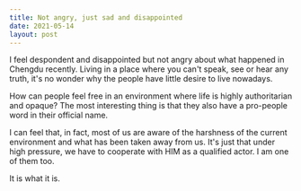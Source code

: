 ```yaml
---
title: Not angry, just sad and disappointed
date: 2021-05-14
layout: post
---
```

I feel despondent and disappointed but not angry about what happened in Chengdu recently. Living in a place where you can't speak, see or hear any truth, it's no wonder why the people have little desire to live nowadays.

How can people feel free in an environment where life is highly authoritarian and opaque? The most interesting thing is that they also have a pro-people word in their official name.

I can feel that, in fact, most of us are aware of the harshness of the current environment and what has been taken away from us. It's just that under high pressure, we have to cooperate with HIM as a qualified actor. I am one of them too.

It is what it is.

